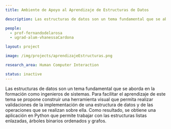```yaml
---
title: Ambiente de Apoyo al Aprendizaje de Estructuras de Datos

description: Las estructuras de datos son un tema fundamental que se aborda en la formación como ingenieros de sistemas. Para facilitar el aprendizaje de este tema se propone construir una herramienta visual que permita realizar validaciones de la implementación de una estructura de datos y de las operaciones que se realizan sobre ella. Como resultado, se obtiene una aplicación en Python que permite trabajar con las estructuras listas enlazadas, árboles binarios ordenados y grafos.

people:
  - prof-fernandodelarosa
  - ugrad-alum-vhanessaCardona

layout: project

image: /img/projects/aprendizajeEstructuras.png

research_area: Human Computer Interaction

status: inactive
---
```


Las estructuras de datos son un tema fundamental que se aborda en la formación como ingenieros de sistemas. Para facilitar el aprendizaje de este tema se propone construir una herramienta visual que permita realizar validaciones de la implementación de una estructura de datos y de las operaciones que se realizan sobre ella. Como resultado, se obtiene una aplicación en Python que permite trabajar con las estructuras listas enlazadas, árboles binarios ordenados y grafos.
